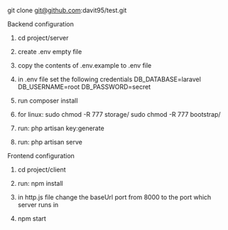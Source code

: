 
git clone git@github.com:davit95/test.git

Backend configuration

1) cd project/server

2) create .env empty file 

3) copy the contents of .env.example to .env file

4) in .env file set the following credentials
	DB_DATABASE=laravel
	DB_USERNAME=root
	DB_PASSWORD=secret

5) run composer install

6) for linux: 
	sudo chmod -R 777 storage/
	sudo chmod -R 777 bootstrap/

7) run:
	php artisan key:generate

8) run:
	php artisan serve

Frontend configuration

1) cd project/client

2) run:
	npm install

3) in http.js file change the baseUrl port from 8000 to the port which server runs in

4) npm start